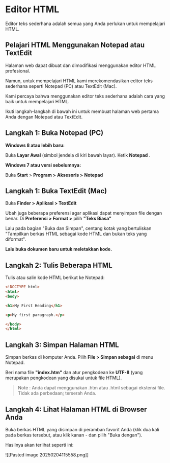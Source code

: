 # Editor HTML
Editor teks sederhana adalah semua yang Anda perlukan untuk mempelajari HTML.
## Pelajari HTML Menggunakan Notepad atau TextEdit
Halaman web dapat dibuat dan dimodifikasi menggunakan editor HTML profesional.

Namun, untuk mempelajari HTML kami merekomendasikan editor teks sederhana seperti Notepad (PC) atau TextEdit (Mac).

Kami percaya bahwa menggunakan editor teks sederhana adalah cara yang baik untuk mempelajari HTML.

Ikuti langkah-langkah di bawah ini untuk membuat halaman web pertama Anda dengan Notepad atau TextEdit.
## Langkah 1: Buka Notepad (PC)
**Windows 8 atau lebih baru:**

Buka **Layar Awal** (simbol jendela di kiri bawah layar). Ketik **Notepad** .

**Windows 7 atau versi sebelumnya:**

Buka **Start** > **Program >** **Aksesoris >** **Notepad**
## Langkah 1: Buka TextEdit (Mac)
Buka **Finder > Aplikasi > TextEdit**

Ubah juga beberapa preferensi agar aplikasi dapat menyimpan file dengan benar. Di **Preferensi > Format >** pilih **"Teks Biasa"**

Lalu pada bagian "Buka dan Simpan", centang kotak yang bertuliskan "Tampilkan berkas HTML sebagai kode HTML dan bukan teks yang diformat".

**Lalu buka dokumen baru untuk meletakkan kode.**
## Langkah 2: Tulis Beberapa HTML
Tulis atau salin kode HTML berikut ke Notepad:

```html
<!DOCTYPE html>
<html>
<body>

<h1>My First Heading</h1>

<p>My first paragraph.</p>

</body>
</html>
```
## Langkah 3: Simpan Halaman HTML
Simpan berkas di komputer Anda. Pilih **File > Simpan sebagai** di menu Notepad.

Beri nama file **"index.htm"** dan atur pengkodean ke **UTF-8** (yang merupakan pengkodean yang disukai untuk file HTML).

> Note : Anda dapat menggunakan .htm atau .html sebagai ekstensi file. Tidak ada perbedaan; terserah Anda.

## Langkah 4: Lihat Halaman HTML di Browser Anda
Buka berkas HTML yang disimpan di peramban favorit Anda (klik dua kali pada berkas tersebut, atau klik kanan - dan pilih "Buka dengan").

Hasilnya akan terlihat seperti ini:

![[Pasted image 20250204115558.png]]

